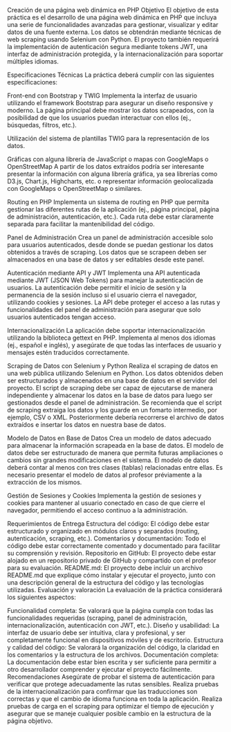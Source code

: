 Creación de una página web dinámica en PHP
Objetivo
El objetivo de esta práctica es el desarrollo de una página web dinámica en PHP que incluya una serie de funcionalidades avanzadas para gestionar, visualizar y editar datos de una fuente externa. Los datos se obtendrán mediante técnicas de web scraping usando Selenium con Python. El proyecto también requerirá la implementación de autenticación segura mediante tokens JWT, una interfaz de administración protegida, y la internacionalización para soportar múltiples idiomas.

Especificaciones Técnicas
La práctica deberá cumplir con las siguientes especificaciones:

Front-end con Bootstrap y TWIG
Implementa la interfaz de usuario utilizando el framework Bootstrap para asegurar un diseño responsive y moderno. La página principal debe mostrar los datos scrapeados, con la posibilidad de que los usuarios puedan interactuar con ellos (ej., búsquedas, filtros, etc.).

Utilización del sistema de plantillas TWIG para la representación de los datos.

Gráficas con alguna librería de JavaScript o mapas con GoogleMaps o OpenStreetMap
A partir de los datos extraídos podría ser interesante presentar la información con alguna librería gráfica, ya sea librerías como D3.js, Chart.js, Highcharts, etc. o representar información geolocalizada con GoogleMaps o OpenStreetMap o similares.

Routing en PHP
Implementa un sistema de routing en PHP que permita gestionar las diferentes rutas de la aplicación (ej., página principal, página de administración, autenticación, etc.). Cada ruta debe estar claramente separada para facilitar la mantenibilidad del código.

Panel de Administración
Crea un panel de administración accesible solo para usuarios autenticados, desde donde se puedan gestionar los datos obtenidos a través de scraping. Los datos que se scrapeen deben ser almacenados en una base de datos y ser editables desde este panel.

Autenticación mediante API y JWT
Implementa una API autenticada mediante JWT (JSON Web Tokens) para manejar la autenticación de usuarios. La autenticación debe permitir el inicio de sesión y la permanencia de la sesión incluso si el usuario cierra el navegador, utilizando cookies y sesiones. La API debe proteger el acceso a las rutas y funcionalidades del panel de administración para asegurar que solo usuarios autenticados tengan acceso.

Internacionalización
La aplicación debe soportar internacionalización utilizando la biblioteca gettext en PHP. Implementa al menos dos idiomas (ej., español e inglés), y asegúrate de que todas las interfaces de usuario y mensajes estén traducidos correctamente.

Scraping de Datos con Selenium y Python
Realiza el scraping de datos en una web pública utilizando Selenium en Python. Los datos obtenidos deben ser estructurados y almacenados en una base de datos en el servidor del proyecto. El script de scraping debe ser capaz de ejecutarse de manera independiente y almacenar los datos en la base de datos para luego ser gestionados desde el panel de administración. Se recomienda que el script de scraping extraiga los datos y los guarde en un fomarto intermedio, por ejemplo, CSV o XML. Posteriormente debería recorrerse el archivo de datos extraídos e insertar los datos en nuestra base de datos.

Modelo de Datos en Base de Datos
Crea un modelo de datos adecuado para almacenar la información scrapeada en la base de datos. El modelo de datos debe ser estructurado de manera que permita futuras ampliaciones o cambios sin grandes modificaciones en el sistema. El modelo de datos deberá contar al menos con tres clases (tablas) relacionadas entre ellas. Es necesario presentar el modelo de datos al profesor préviamente a la extracción de los mismos.

Gestión de Sesiones y Cookies
Implementa la gestión de sesiones y cookies para mantener al usuario conectado en caso de que cierre el navegador, permitiendo el acceso continuo a la administración.

Requerimientos de Entrega
Estructura del código: El código debe estar estructurado y organizado en módulos claros y separados (routing, autenticación, scraping, etc.).
Comentarios y documentación: Todo el código debe estar correctamente comentado y documentado para facilitar su comprensión y revisión.
Repositorio en GitHub: El proyecto debe estar alojado en un repositorio privado de GitHub y compartido con el profesor para su evaluación.
README.md: El proyecto debe incluir un archivo README.md que explique cómo instalar y ejecutar el proyecto, junto con una descripción general de la estructura del código y las tecnologías utilizadas.
Evaluación y valoración
La evaluación de la práctica considerará los siguientes aspectos:

Funcionalidad completa: Se valorará que la página cumpla con todas las funcionalidades requeridas (scraping, panel de administración, internacionalización, autenticación con JWT, etc.).
Diseño y usabilidad: La interfaz de usuario debe ser intuitiva, clara y profesional, y ser completamente funcional en dispositivos móviles y de escritorio.
Estructura y calidad del código: Se valorará la organización del código, la claridad en los comentarios y la estructura de los archivos.
Documentación completa: La documentación debe estar bien escrita y ser suficiente para permitir a otro desarrollador comprender y ejecutar el proyecto fácilmente.
Recomendaciones
Asegúrate de probar el sistema de autenticación para verificar que protege adecuadamente las rutas sensibles.
Realiza pruebas de la internacionalización para confirmar que las traducciones son correctas y que el cambio de idioma funciona en toda la aplicación.
Realiza pruebas de carga en el scraping para optimizar el tiempo de ejecución y asegurar que se maneje cualquier posible cambio en la estructura de la página objetivo.


